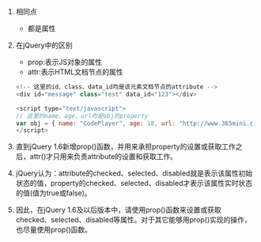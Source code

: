 1. 相同点
    - 都是属性
2. 在jQuery中的区别
    - prop:表示JS对象的属性
    - attr:表示HTML文档节点的属性

    
    ```javascript
    <!-- 这里的id、class、data_id均是该元素文档节点的attribute -->
    <div id="message" class="test" data_id="123"></div>
    
    <script type="text/javascript">
    // 这里的name、age、url均是obj的property
    var obj = { name: "CodePlayer", age: 18, url: "http://www.365mini.com/" };
    </script>
    ```

3.  直到jQuery 1.6新增prop()函数，并用来承担property的设置或获取工作之后，attr()才只用来负责attribute的设置和获取工作。
4. jQuery认为：attribute的checked、selected、disabled就是表示该属性初始状态的值，property的checked、selected、disabled才表示该属性实时状态的值(值为true或false)。
5. 因此，在jQuery 1.6及以后版本中，请使用prop()函数来设置或获取checked、selected、disabled等属性。对于其它能够用prop()实现的操作，也尽量使用prop()函数。
    
    
    





